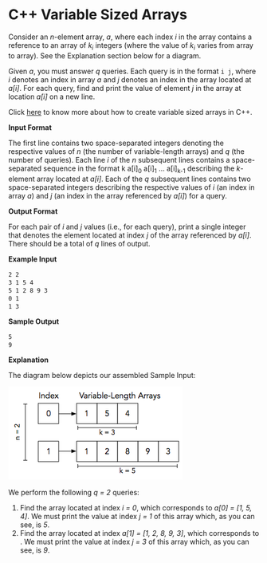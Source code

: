 # C++ Variable Sized Arrays

Consider an *n*-element array, *a*, where each index  *i* in the array contains a reference to an array of *k<sub>i</sub>* integers (where the value of *k<sub>i</sub>* varies from array to array). See the Explanation section below for a diagram.

Given *a*, you must answer *q* queries. Each query is in the format `i j`, where *i* denotes an index in array *a* and *j* denotes an index in the array located at *a[i]*. For each query, find and print the value of element *j* in the array at location *a[i]* on a new line.

Click [here](https://cplusplus.com/reference/vector/vector/) to know more about how to create variable sized arrays in C++.

**Input Format**

The first line contains two space-separated integers denoting the respective values of *n* (the number of variable-length arrays) and *q* (the number of queries).
Each line *i* of the *n* subsequent lines contains a space-separated sequence in the format k a[i]<sub>0</sub> a[i]<sub>1</sub> … a[i]<sub>k-1</sub> describing the *k*-element array located at *a[i]*.
Each of the *q* subsequent lines contains two space-separated integers describing the respective values of *i* (an index in array *a*) and *j* (an index in the array referenced by *a[i]*) for a query.

**Output Format**

For each pair of *i* and *j* values (i.e., for each query), print a single integer that denotes the element located at index *j* of the array referenced by *a[i]*. There should be a total of *q* lines of output.

**Example Input**

```
2 2
3 1 5 4
5 1 2 8 9 3
0 1
1 3
```

**Sample Output**

```
5
9
```

**Explanation**

The diagram below depicts our assembled Sample Input:

![variable-length-arrays-01](./Images/variable-length-arrays-01.png)

We perform the following *q = 2* queries:
1. Find the array located at index *i = 0*, which corresponds to *a[0] = [1, 5, 4]*. We must print the value at index *j = 1* of this array which, as you can see, is *5*.
2. Find the array located at index *a[1] = [1, 2, 8, 9, 3]*, which corresponds to . We must print the value at index *j = 3* of this array which, as you can see, is *9*.